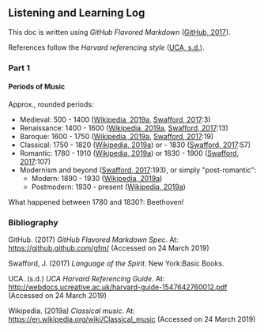## Listening and Learning Log

This doc is written using _GitHub Flavored Markdown_ ([GitHub, 2017]).

References follow the _Harvard referencing style_ ([UCA, s.d.]).

### Part 1

#### Periods of Music

Approx., rounded periods:

- Medieval: 500 - 1400 ([Wikipedia, 2019a], [Swafford, 2017]:3)
- Renaissance: 1400 - 1600 ([Wikipedia, 2019a], [Swafford, 2017]:13)
- Baroque: 1600 - 1750 ([Wikipedia, 2019a], [Swafford, 2017]:19)
- Classical: 1750 - 1820 ([Wikipedia, 2019a]) or - 1830 ([Swafford, 2017]:57)
- Romantic: 1780 - 1910  ([Wikipedia, 2019a]) or 1830 - 1900 ([Swafford, 2017]:107)
- Modernism and beyond ([Swafford, 2017]:193), or simply "post-romantic":
    - Modern: 1890 - 1930 ([Wikipedia, 2019a])
    - Postmodern: 1930 - present ([Wikipedia, 2019a])

What happened between 1780 and 1830?: Beethoven!

### Bibliography

[GitHub, 2017]: https://github.github.com/gfm/
GitHub. (2017) _GitHub Flavored Markdown Spec_. At: <https://github.github.com/gfm/> (Accessed on 24 March 2019)

[Swafford, 2017]: https://books.google.com/books?id=_KpEvgAACAAJ
Swafford, J. (2017) _Language of the Spirit_. New York:Basic Books.

[UCA, s.d.]: http://webdocs.ucreative.ac.uk/harvard-guide-1547642760012.pdf
UCA. (s.d.) _UCA Harvard Referencing Guide_. At: <http://webdocs.ucreative.ac.uk/harvard-guide-1547642760012.pdf> (Accessed on 24 March 2019)

[Wikipedia, 2019a]: https://en.wikipedia.org/wiki/Classical_music
Wikipedia. (2019a) _Classical music_. At: <https://en.wikipedia.org/wiki/Classical_music> (Accessed on 24 March 2019)
